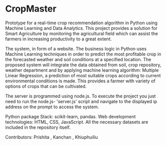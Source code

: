 # CropMaster
Prototype for a real-time crop recommendation algorithm in Python using Machine Learning and Data Analytics.
This project provides a solution for Smart Agriculture by monitoring the agricultural field which can assist the farmers in
increasing productivity to a great extent.

The system, in form of a website. The business logic in Python uses Machine Learning techniques in order to predict the most profitable crop in the forecasted weather and soil conditions at a specified location. The proposed system will integrate the data obtained from soil, crop repository, weather department and by applying machine learning algorithm: Multiple Linear Regression, a prediction of most suitable crops according to current environmental conditions is made. This provides a farmer with variety of options of crops that can be cultivated.


The server is programmed using node.js. To execute the project you just need to run the node.js- 'server.js' script and navigate to the displayed ip address on the prompt to access the system.

Python package Stack: scikit-learn, pandas.
Web development technologies: HTML, CSS, JavaScript.
All the necessary datasets are included in the repository itself.


Contributors:
Prishita , Kanchan , Khiuphuiliu

